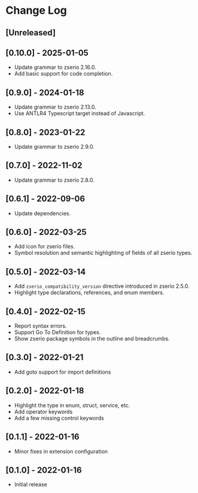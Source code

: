 # Change Log

## [Unreleased]

## [0.10.0] - 2025-01-05

- Update grammar to zserio 2.16.0.
- Add basic support for code completion.

## [0.9.0] - 2024-01-18

- Update grammar to zserio 2.13.0.
- Use ANTLR4 Typescript target instead of Javascript.

## [0.8.0] - 2023-01-22

- Update grammar to zserio 2.9.0.

## [0.7.0] - 2022-11-02

- Update grammar to zserio 2.8.0.

## [0.6.1] - 2022-09-06

- Update dependencies.

## [0.6.0] - 2022-03-25

- Add icon for zserio files.
- Symbol resolution and semantic highlighting of fields of all zserio types.

## [0.5.0] - 2022-03-14

- Add `zserio_compatibility_version` directive introduced in zserio 2.5.0.
- Highlight type declarations, references, and enum members.

## [0.4.0] - 2022-02-15

- Report syntax errors.
- Support Go To Definition for types.
- Show zserio package symbols in the outline and breadcrumbs.

## [0.3.0] - 2022-01-21

- Add goto support for import definitions

## [0.2.0] - 2022-01-18

- Highlight the type in enum, struct, service, etc.
- Add operator keywords
- Add a few missing control keywords

## [0.1.1] - 2022-01-16

- Minor fixes in extension configuration

## [0.1.0] - 2022-01-16

- Initial release
